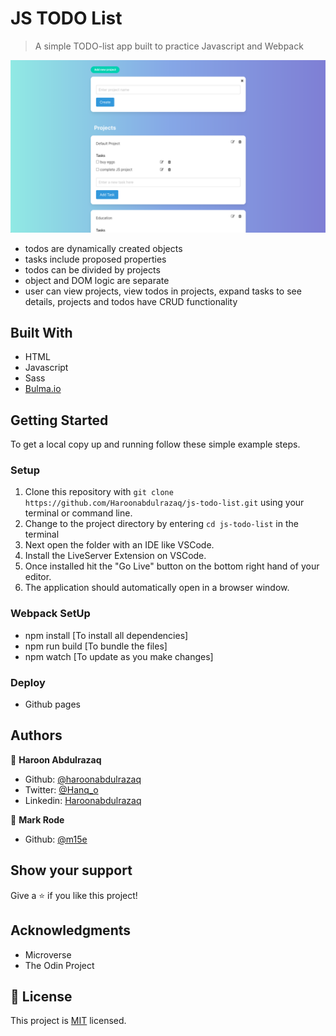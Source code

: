 # JS TODO List

> A simple TODO-list app built to practice Javascript and Webpack

![screenshot](./screenshot.png)

 - todos are dynamically created objects
 - tasks include proposed properties
 - todos can be divided by projects
 - object and DOM logic are separate
 - user can view projects, view todos in projects, expand tasks to see details, projects and todos have CRUD functionality

## Built With

- HTML
- Javascript
- Sass
- [Bulma.io](https://bulma.io)


## Getting Started

To get a local copy up and running follow these simple example steps.

### Setup

1.  Clone this repository with
    `git clone https://github.com/Haroonabdulrazaq/js-todo-list.git` using your terminal or command line.
2.  Change to the project directory by entering `cd js-todo-list` in the terminal
3.  Next open the folder with an IDE like VSCode.
4.  Install the LiveServer Extension on VSCode.
5.  Once installed hit the "Go Live" button on the bottom right hand of your editor.
6.  The application should automatically open in a browser window.


### Webpack SetUp
- npm install [To install all dependencies]
- npm run build [To bundle the files]
- npm watch [To update as you make changes]



### Deploy

- Github pages


## Authors

👤 **Haroon Abdulrazaq**

- Github: [@haroonabdulrazaq](https://github.com/Haroonabdulrazaq)
- Twitter: [@Hanq_o](https://twitter.com/Hanq_o)
- Linkedin: [Haroonabdulrazaq](https://www.linkedin.com/in/haroonabdulrazaq)

👤 **Mark Rode**

- Github: [@m15e](https://github.com/m15e)



## Show your support

Give a ⭐️ if you like this project!

## Acknowledgments

- Microverse
- The Odin Project

## 📝 License

This project is [MIT](lic.url) licensed.